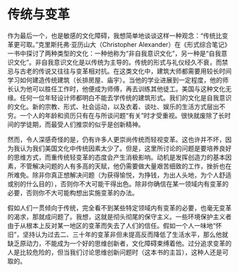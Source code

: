 # 传统与变革

作为最后一个，也是敏感的文化障碍，我想简单地谈谈这样一种观念：“传统比变革更可取。”克里斯托弗·亚历山大（Christopher Alexander）在《形式综合笔记》一书中探讨了两种类型的文化：一种他称为“非自我意识文化”，另一种是“自我意识文化”。非自我意识文化是以传统为主导的。传统的形式与礼仪经久不衰，而禁忌与古老的传说又往往与变革相对抗。在这类文化中，建筑大师都需要用较长时间学习如何建造传统建筑（长排房屋、庙宇）。当他的学业进展到一定程度，他的师长认为他可以胜任工作时，他便成为师傅，再去训练其他徒工。美国与这种文化无缘。任何一位年轻设计师都明白不能去学传统的建筑形式。我们的文化是自我意识的文化。新的宗教、形式、社会运动，以及衣着、谈吐、娱乐的生活方式层出不穷。一个人的年龄和资历只有在与所谈问题“有关”时才受重视。很快就废除了长时间的学徒期，而最受人们推崇的似乎是创新精神。

然而，令人深感奇怪的是，仍有许多人更崇尚传统而轻视变革。这也许并不坏，因为我认为我们美国文化中传统因素太少了。但是，这里所讨论的问题是要培养良好的思维方式，而重传统轻变革的态度会产生消极影响。动机是发挥创造力的基本因素，不管解决问题的人有多高的天赋，他仍需要做大量艰苦细致的工作，挫折也在所难免。除非你真正想解决问题（为获得愉悦，为挣钱，为出人头地，为个人舒适或别的什么目的），否则你不大可能干得出色。除非你确信在某一领域内有变革的必要，否则你不大可能构想出实施变革的办法。

假如人们一贯倾向于传统，完全看不到某些特定领域内有变革的必要，也毫无变革的渴求，那就成问题了。我想，这就是彻头彻尾的保守主义。一些环境保护主义者由于从根本上反对某一地区的变革而失去了人们的信任。假如一个人一味地“怀旧”，坚持认为过去二、三十年的变革非但未提高反而降低了生活水平，那么他就缺乏原动力，不能成为一个好的思维创新者，文化障碍束缚着他。过分追求变革的人是比较危险的，但当我们讨论思维创新问题时（这本书的主旨），这种人还是可取的。
